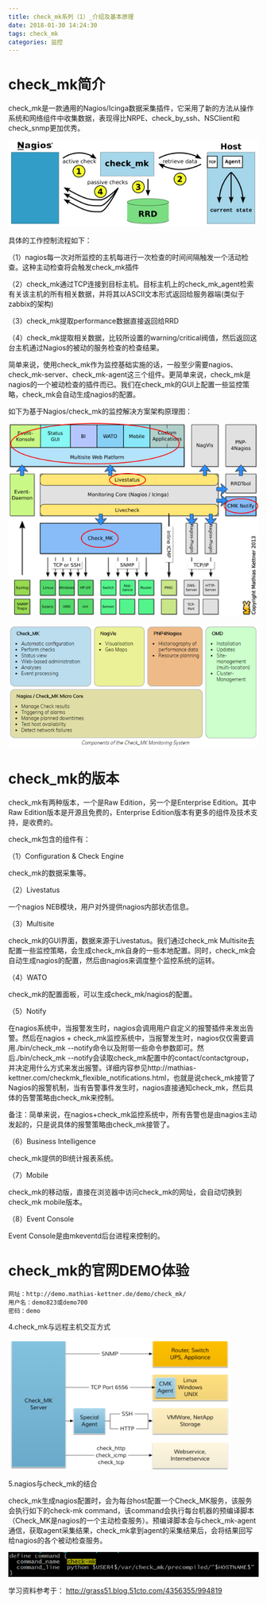 ```yaml
---
title: check_mk系列（1）_介绍及基本原理
date: 2018-01-30 14:24:30
tags: check_mk
categories: 监控
---
```


# check_mk简介

check_mk是一款通用的Nagios/Icinga数据采集插件，它采用了新的方法从操作系统和网络组件中收集数据，表现得比NRPE、check_by_ssh、NSClient和check_snmp更加优秀。

![](/images/check_mk_1_1.png)

具体的工作控制流程如下：

（1）nagios每一次对所监控的主机每进行一次检查的时间间隔触发一个活动检查。这种主动检查将会触发check_mk插件

（2）check_mk通过TCP连接到目标主机。目标主机上的check_mk_agent检索有关该主机的所有相关数据，并将其以ASCII文本形式返回给服务器端(类似于zabbix的架构)

（3）check_mk提取performance数据直接返回给RRD

（4）check_mk提取相关数据，比较所设置的warning/critical阀值，然后返回这台主机通过Nagios的被动的服务检查的检查结果。

简单来说，使用check_mk作为监控基础实施的话，一般至少需要nagios、check_mk-server、check_mk-agent这三个组件。更简单来说，check_mk是nagios的一个被动检查的插件而已。我们在check_mk的GUI上配置一些监控策略，check_mk会自动生成nagios的配置。

如下为基于Nagios/check_mk的监控解决方案架构原理图：

![](/images/check_mk_1_2.png)

![](/images/check_mk_1_3.png)

# check_mk的版本

check_mk有两种版本，一个是Raw Edition，另一个是Enterprise Edition。其中Raw Edition版本是开源且免费的，Enterprise Edition版本有更多的组件及技术支持，是收费的。

check_mk包含的组件有：

（1）Configuration & Check Engine

check_mk的数据采集等。

（2）Livestatus

一个nagios NEB模块，用户对外提供nagios内部状态信息。

（3）Multisite

check_mk的GUI界面，数据来源于Livestatus。我们通过check_mk Multisite去配置一些监控策略，会生成check_mk自身的一些本地配置。同时，check_mk会自动生成nagios的配置，然后由nagios来调度整个监控系统的运转。

（4）WATO

check_mk的配置面板，可以生成check_mk/nagios的配置。

（5）Notify

在nagios系统中，当报警发生时，nagios会调用用户自定义的报警插件来发出告警。然后在nagios + check_mk监控系统中，当报警发生时，nagios仅仅需要调用./bin/check_mk --notify命令以及附带一些命令参数即可。然后./bin/check_mk --notify会读取check_mk配置中的contact/contactgroup，并决定用什么方式来发出报警。详细内容参见http://mathias-kettner.com/checkmk_flexible_notifications.html，也就是说check_mk接管了Nagios的报警机制，当有告警事件发生时，nagios直接通知check_mk，然后具体的告警策略由check_mk来控制。

备注：简单来说，在nagios+check_mk监控系统中，所有告警也是由nagios主动发起的，只是说具体的报警策略由check_mk接管了。

（6）Business Intelligence

check_mk提供的BI统计报表系统。

（7）Mobile

check_mk的移动版，直接在浏览器中访问check_mk的网址，会自动切换到check_mk mobile版本。

（8）Event Console

Event Console是由mkeventd后台进程来控制的。

# check_mk的官网DEMO体验

	网址：http://demo.mathias-kettner.de/demo/check_mk/
	用户名：demo823或demo700
	密码：demo

4.check_mk与远程主机交互方式

![](/images/check_mk_1_4.png)

5.nagios与check_mk的结合

check_mk生成nagios配置时，会为每台host配置一个Check_MK服务，该服务会执行如下的check-mk command，该command会执行每台机器的预编译脚本（Check_MK是nagios的一个主动检查服务）。预编译脚本会与check_mk-agent通信，获取agent采集结果，check_mk拿到agent的采集结果后，会将结果回写给nagios的各个被动检查服务。

![](/images/check_mk_1_5.png)


学习资料参考于：
http://grass51.blog.51cto.com/4356355/994819
